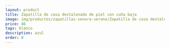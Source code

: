 ```yaml
---
layout: product
title: Zapatilla de casa destalonada de piel con cuña baja  
image: img/productos/zapatillas-senora-verano/Zapatilla de casa destalonada de piel con cuña baja  =46 =blanco =azul =burdeos =rojo =beig =rosa.webp
price: 46 
tags: blanco 
description: azul 
order: 0
---
```

